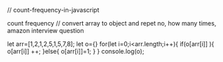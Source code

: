 // count-frequency-in-javascript

 count frequency
// convert array to object and repet no, how many times, amazon interview question

let arr=[1,2,1,2,5,1,5,7,8];
let o={}
for(let i=0;i<arr.length;i++){
  if(o[arr[i]] ){
    o[arr[i]] ++;
    }else{
        o[arr[i]]=1;
    }
}
console.log(o);

